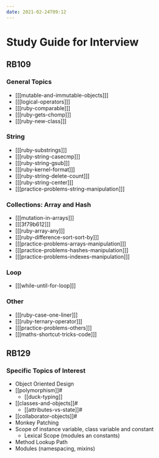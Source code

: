 ```yaml
---
date: 2021-02-24T09:12
---
```


# Study Guide for Interview

## RB109

### General Topics

- [[[mutable-and-immutable-objects]]]
- [[[logical-operators]]]
- [[[ruby-comparable]]]
- [[[ruby-gets-chomp]]]
- [[[ruby-new-class]]]

### String

- [[[ruby-substrings]]]
- [[[ruby-string-casecmp]]]
- [[[ruby-string-gsub]]]
- [[[ruby-kernel-format]]]
- [[[ruby-string-delete-count]]]
- [[[ruby-string-center]]]
- [[[practice-problems-string-manipulation]]]

### Collections: Array and Hash

- [[[mutation-in-arrays]]]
- [[[3f79b612]]]
- [[[ruby-array-any]]]
- [[[ruby-difference-sort-sort-by]]]
- [[[practice-problems-arrays-manipulation]]]
- [[[practice-problems-hashes-manipulation]]]
- [[[practice-problems-indexes-manipulation]]]

### Loop

- [[[while-until-for-loop]]]

### Other

- [[[ruby-case-one-liner]]]
- [[[ruby-ternary-operator]]]
- [[[practice-problems-others]]]
- [[[maths-shortcut-tricks-code]]]

## RB129

### Specific Topics of Interest

- Object Oriented Design
- [[polymorphism]]#
  - [[duck-typing]]
- [[classes-and-objects]]#
  - [[attributes-vs-state]]#
- [[collaborator-objects]]#
- Monkey Patching
- Scope of instance variable, class variable and constant
  - Lexical Scope (modules an constants)
- Method Lookup Path
- Modules (namespacing, mixins)

